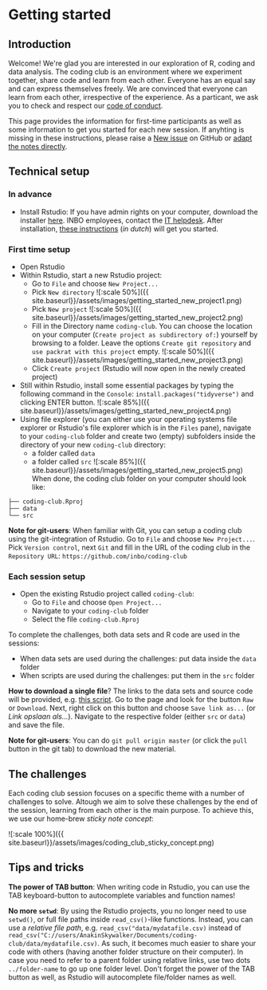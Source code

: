 # Getting started

## Introduction

Welcome! We're glad you are interested in our exploration of R, coding and data analysis. The coding club is an environment where we experiment together, share code and learn from each other. Everyone has an equal say and can express themselves freely. We are convinced that everyone can learn from each other, irrespective of the experience. As a particant, we ask you to check and respect our [code of conduct](https://github.com/inbo/coding-club/blob/master/.github/CODE_OF_CONDUCT.md).

This page provides the information for first-time participants as well as some information to get you started for each new session. If anyhting is missing in these instructions, please raise a [New issue](https://github.com/inbo/coding-club/issues/new) on GitHub or [adapt the notes directly](https://github.com/inbo/coding-club/edit/master/docs/gettingstarted.md).

## Technical setup

### In advance

* Install Rstudio: If you have admin rights on your computer, download the installer [here](https://www.rstudio.com/products/rstudio/download/#download). INBO employees, contact the [IT helpdesk](mailto:ict.helpdesk@inbo.be). After installation, [these instructions](https://inbo.github.io/tutorials/installation/user/user_install_rstudio/) (_in dutch_) will get you started.

### First time setup

* Open Rstudio
* Within Rstudio, start a new Rstudio project:
    * Go to `File`  and choose `New Project...`
    * Pick `New directory`
    ![:scale 50%]({{ site.baseurl}}/assets/images/getting_started_new_project1.png)
    * Pick `New project`
    ![:scale 50%]({{ site.baseurl}}/assets/images/getting_started_new_project2.png)
    * Fill in the Directory name `coding-club`. You can choose the location on your computer (`Create project as subdirectory of:`) yourself by browsing to a folder. Leave the options `Create git repository` and  `use packrat with this project` empty.
    ![:scale 50%]({{ site.baseurl}}/assets/images/getting_started_new_project3.png)
    * Click `Create project` (Rstudio will now open in the newly created project)
* Still within Rstudio, install some essential packages by typing the following command in the `Console`: `install.packages("tidyverse")` and clicking ENTER button.
![:scale 85%]({{ site.baseurl}}/assets/images/getting_started_new_project4.png)
* Using file explorer (you can either use your operating systems file explorer or Rstudio's file explorer which is in the `Files` pane), navigate to your `coding-club` folder and create two (empty) subfolders inside the directory of your new `coding-club` directory:
    * a folder called `data`
    * a folder called `src`
![:scale 85%]({{ site.baseurl}}/assets/images/getting_started_new_project5.png)
When done, the coding club folder on your computer should look like:

```
├── coding-club.Rproj
├── data
└── src
```

__Note for git-users__: When familiar with Git, you can setup a coding club using the git-integration of Rstudio. Go to `File`  and choose `New Project...`. Pick `Version control`, next `Git`  and fill in the URL of the coding club in the `Repository URL`: `https://github.com/inbo/coding-club`

### Each session setup

* Open the existing Rstudio project called `coding-club`:
    * Go to `File`  and choose `Open Project...`
    * Navigate to your `coding-club` folder
    * Select the file `coding-club.Rproj`

To complete the challenges, both data sets and R code are used in the sessions:
* When data sets are used during the challenges: put data inside the `data` folder
* When scripts are used during the challenges: put them in the `src` folder

__How to download a single file__? The links to the data sets and source code will be provided, e.g. [this script](https://github.com/inbo/coding-club/blob/master/src/20180821_challenge_1.R). Go to the page and look for the button `Raw` or `Download`. Next, right click on this button and choose `Save link as...` (or _Link opslaan als..._). Navigate to the respective folder (either `src` or `data`) and save the file.

__Note for git-users__: You can do `git pull origin master` (or click the `pull` button in the git tab) to download the new material.

## The challenges

Each coding club session focuses on a specific theme with a number of challenges to solve. Altough we aim to solve these challenges by the end of the session, learning from each other is the main purpose. To achieve this, we use our home-brew _sticky note concept_:

![:scale 100%]({{ site.baseurl}}/assets/images/coding_club_sticky_concept.png)

## Tips and tricks

__The power of TAB button__: When writing code in Rstudio, you can use the TAB keyboard-button to autocomplete variables and function names!

__No more `setwd`__: By using the Rstudio projects, you no longer need to use `setwd()`, or full file paths inside `read_csv()`-like functions. Instead, you can use a _relative file path_, e.g. `read_csv("data/mydatafile.csv)` instead of `read_csv("C://users/AnakinSkywalker/Documents/coding-club/data/mydatafile.csv)`. As such, it becomes much easier to share your code with others (having another folder structure on their computer). In case you need to refer to a parent folder using relative links, use two dots `../folder-name` to go up one folder level. Don't forget the power of the TAB button as well, as Rstudio will autocomplete file/folder names as well.


